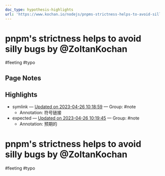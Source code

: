 ```yaml
---
doc_type: hypothesis-highlights
url: 'https://www.kochan.io/nodejs/pnpms-strictness-helps-to-avoid-silly-bugs.html'
---
```

# pnpm's strictness helps to avoid silly bugs by @ZoltanKochan

#feeting #typo
## Page Notes
## Highlights
- symlink — [Updated on 2023-04-26 10:18:59](https://hyp.is/tBDT3uPYEe24xx8NKQyTAQ/www.kochan.io/nodejs/pnpms-strictness-helps-to-avoid-silly-bugs.html) — Group: #note
    - Annotation: 符号链接
- expected — [Updated on 2023-04-26 10:19:45](https://hyp.is/z9eLWOPYEe23HDeI9SNHxw/www.kochan.io/nodejs/pnpms-strictness-helps-to-avoid-silly-bugs.html) — Group: #note
    - Annotation: 预期的


# pnpm's strictness helps to avoid silly bugs by @ZoltanKochan

#feeting #typo
